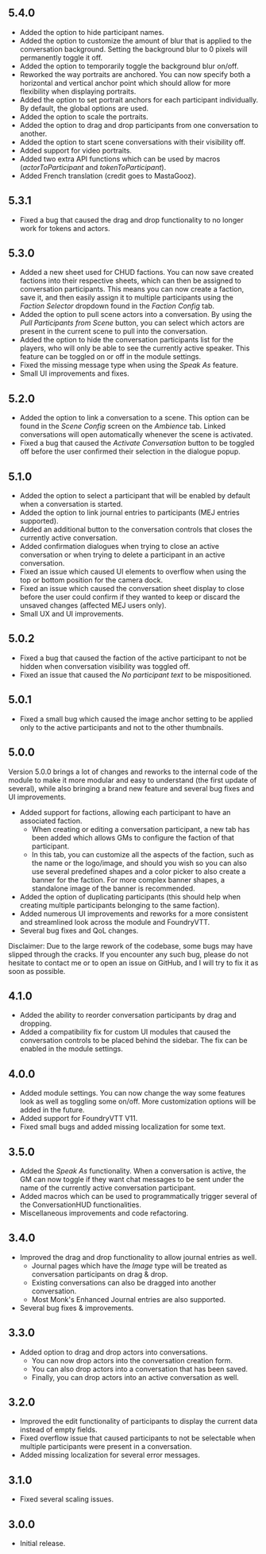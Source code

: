 ## 5.4.0

- Added the option to hide participant names.
- Added the option to customize the amount of blur that is applied to the conversation background. Setting the background blur to 0 pixels will permanently toggle it off.
- Added the option to temporarily toggle the background blur on/off.
- Reworked the way portraits are anchored. You can now specify both a horizontal and vertical anchor point which should allow for more flexibility when displaying portraits.
- Added the option to set portrait anchors for each participant individually. By default, the global options are used.
- Added the option to scale the portraits.
- Added the option to drag and drop participants from one conversation to another.
- Added the option to start scene conversations with their visibility off.
- Added support for video portraits.
- Added two extra API functions which can be used by macros (_actorToParticipant_ and _tokenToParticipant_).
- Added French translation (credit goes to MastaGooz).

## 5.3.1

- Fixed a bug that caused the drag and drop functionality to no longer work for tokens and actors.

## 5.3.0

- Added a new sheet used for CHUD factions. You can now save created factions into their respective sheets, which can then be assigned to conversation participants. This means you can now create a faction, save it, and then easily assign it to multiple participants using the _Faction Selector_ dropdown found in the _Faction Config_ tab.
- Added the option to pull scene actors into a conversation. By using the _Pull Participants from Scene_ button, you can select which actors are present in the current scene to pull into the conversation.
- Added the option to hide the conversation participants list for the players, who will only be able to see the currently active speaker. This feature can be toggled on or off in the module settings.
- Fixed the missing message type when using the _Speak As_ feature.
- Small UI improvements and fixes.

## 5.2.0

- Added the option to link a conversation to a scene. This option can be found in the _Scene Config_ screen on the _Ambience_ tab. Linked conversations will open automatically whenever the scene is activated.
- Fixed a bug that caused the _Activate Conversation_ button to be toggled off before the user confirmed their selection in the dialogue popup.

## 5.1.0

- Added the option to select a participant that will be enabled by default when a conversation is started.
- Added the option to link journal entries to participants (MEJ entries supported).
- Added an additional button to the conversation controls that closes the currently active conversation.
- Added confirmation dialogues when trying to close an active conversation or when trying to delete a participant in an active conversation.
- Fixed an issue which caused UI elements to overflow when using the top or bottom position for the camera dock.
- Fixed an issue which caused the conversation sheet display to close before the user could confirm if they wanted to keep or discard the unsaved changes (affected MEJ users only).
- Small UX and UI improvements.

## 5.0.2

- Fixed a bug that caused the faction of the active participant to not be hidden when conversation visibility was toggled off.
- Fixed an issue that caused the _No participant text_ to be mispositioned.

## 5.0.1

- Fixed a small bug which caused the image anchor setting to be applied only to the active participants and not to the other thumbnails.

## 5.0.0

Version 5.0.0 brings a lot of changes and reworks to the internal code of the module to make it more modular and easy to understand (the first update of several), while also bringing a brand new feature and several bug fixes and UI improvements.

- Added support for factions, allowing each participant to have an associated faction.
  - When creating or editing a conversation participant, a new tab has been added which allows GMs to configure the faction of that participant.
  - In this tab, you can customize all the aspects of the faction, such as the name or the logo/image, and should you wish so you can also use several predefined shapes and a color picker to also create a banner for the faction. For more complex banner shapes, a standalone image of the banner is recommended.
- Added the option of duplicating participants (this should help when creating multiple participants belonging to the same faction).
- Added numerous UI improvements and reworks for a more consistent and streamlined look across the module and FoundryVTT.
- Several bug fixes and QoL changes.

Disclaimer: Due to the large rework of the codebase, some bugs may have slipped through the cracks. If you encounter any such bug, please do not hesitate to contact me or to open an issue on GitHub, and I will try to fix it as soon as possible.

## 4.1.0

- Added the ability to reorder conversation participants by drag and dropping.
- Added a compatibility fix for custom UI modules that caused the conversation controls to be placed behind the sidebar. The fix can be enabled in the module settings.

## 4.0.0

- Added module settings. You can now change the way some features look as well as toggling some on/off. More customization options will be added in the future.
- Added support for FoundryVTT V11.
- Fixed small bugs and added missing localization for some text.

## 3.5.0

- Added the _Speak As_ functionality. When a conversation is active, the GM can now toggle if they want chat messages to be sent under the name of the currently active conversation participant.
- Added macros which can be used to programmatically trigger several of the ConversationHUD functionalities.
- Miscellaneous improvements and code refactoring.

## 3.4.0

- Improved the drag and drop functionality to allow journal entries as well.
  - Journal pages which have the _Image_ type will be treated as conversation participants on drag & drop.
  - Existing conversations can also be dragged into another conversation.
  - Most Monk's Enhanced Journal entries are also supported.
- Several bug fixes & improvements.

## 3.3.0

- Added option to drag and drop actors into conversations.
  - You can now drop actors into the conversation creation form.
  - You can also drop actors into a conversation that has been saved.
  - Finally, you can drop actors into an active conversation as well.

## 3.2.0

- Improved the edit functionality of participants to display the current data instead of empty fields.
- Fixed overflow issue that caused participants to not be selectable when multiple participants were present in a conversation.
- Added missing localization for several error messages.

## 3.1.0

- Fixed several scaling issues.

## 3.0.0

- Initial release.
